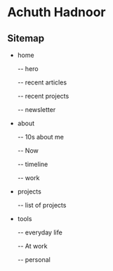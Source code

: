 # Achuth Hadnoor

## Sitemap

- home

  -- hero

  -- recent articles

  -- recent projects

  -- newsletter

- about

  -- 10s about me

  -- Now

  -- timeline

  -- work

- projects

  -- list of projects

- tools

  -- everyday life

  -- At work

  -- personal
